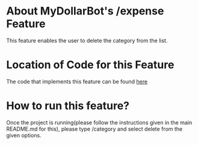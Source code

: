 # About MyDollarBot's /expense Feature
This feature enables the user to delete the category from the list.

# Location of Code for this Feature
The code that implements this feature can be found [here](https://github.com/ebanigogia/dollar_bot/blob/main/code/category_delete.py)


# How to run this feature?
Once the project is running(please follow the instructions given in the main README.md for this), please type /category and select delete from the given options.
